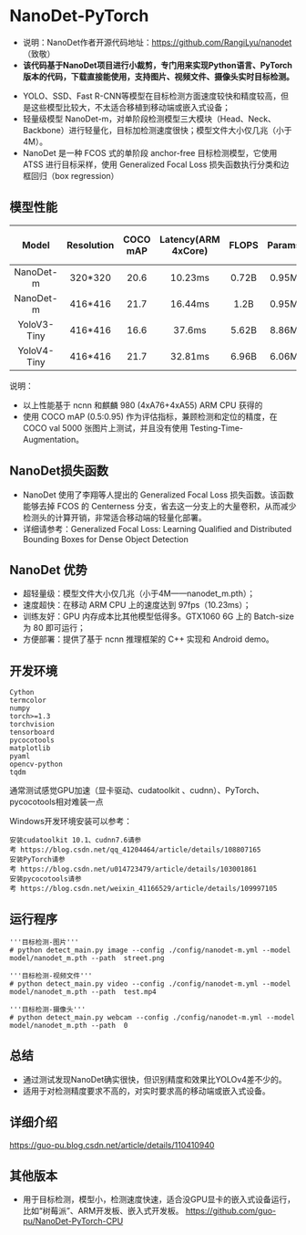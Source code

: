 # NanoDet-PyTorch

* 说明：NanoDet作者开源代码地址：https://github.com/RangiLyu/nanodet  （致敬）
* **该代码基于NanoDet项目进行小裁剪，专门用来实现Python语言、PyTorch 版本的代码，下载直接能使用，支持图片、视频文件、摄像头实时目标检测。**


- YOLO、SSD、Fast R-CNN等模型在目标检测方面速度较快和精度较高，但是这些模型比较大，不太适合移植到移动端或嵌入式设备；
- 轻量级模型 NanoDet-m，对单阶段检测模型三大模块（Head、Neck、Backbone）进行轻量化，目标加检测速度很快；模型文件大小仅几兆（小于4M）。
- NanoDet 是一种 FCOS 式的单阶段 anchor-free 目标检测模型，它使用 ATSS 进行目标采样，使用 Generalized Focal Loss 损失函数执行分类和边框回归（box regression）

## 模型性能

Model     |Resolution|COCO mAP|Latency(ARM 4xCore)|FLOPS|Params   | Model Size(ncnn bin)
:--------:|:--------:|:------:|:-----------------:|:---:|:-------:|:-------:
NanoDet-m | 320*320 |  20.6 | 10.23ms | 0.72B   | 0.95M | 1.8mb
NanoDet-m | 416*416 |  21.7 | 16.44ms | 1.2B    | 0.95M | 1.8mb
YoloV3-Tiny| 416*416 | 16.6 | 37.6ms  | 5.62B   | 8.86M | 33.7mb
YoloV4-Tiny| 416*416 | 21.7 | 32.81ms | 6.96B   | 6.06M | 23.0mb

说明：
* 以上性能基于 ncnn 和麒麟 980 (4xA76+4xA55) ARM CPU 获得的
* 使用 COCO mAP (0.5:0.95) 作为评估指标，兼顾检测和定位的精度，在 COCO val 5000 张图片上测试，并且没有使用 Testing-Time-Augmentation。

## NanoDet损失函数
* NanoDet 使用了李翔等人提出的 Generalized Focal Loss 损失函数。该函数能够去掉 FCOS 的 Centerness 分支，省去这一分支上的大量卷积，从而减少检测头的计算开销，非常适合移动端的轻量化部署。
* 详细请参考：Generalized Focal Loss: Learning Qualified and Distributed Bounding Boxes for Dense Object Detection

## NanoDet 优势
* 超轻量级：模型文件大小仅几兆（小于4M——nanodet_m.pth）；
* 速度超快：在移动 ARM CPU 上的速度达到 97fps（10.23ms）；
* 训练友好：GPU 内存成本比其他模型低得多。GTX1060 6G 上的 Batch-size 为 80 即可运行；
* 方便部署：提供了基于 ncnn 推理框架的 C++ 实现和 Android demo。

## 开发环境
```text
Cython
termcolor
numpy
torch>=1.3
torchvision
tensorboard
pycocotools
matplotlib
pyaml
opencv-python
tqdm
```
通常测试感觉GPU加速（显卡驱动、cudatoolkit 、cudnn）、PyTorch、pycocotools相对难装一点

Windows开发环境安装可以参考：
```text
安装cudatoolkit 10.1、cudnn7.6请参考 https://blog.csdn.net/qq_41204464/article/details/108807165
安装PyTorch请参考 https://blog.csdn.net/u014723479/article/details/103001861
安装pycocotools请参考 https://blog.csdn.net/weixin_41166529/article/details/109997105
```

## 运行程序
```text
'''目标检测-图片'''
# python detect_main.py image --config ./config/nanodet-m.yml --model model/nanodet_m.pth --path  street.png

'''目标检测-视频文件'''
# python detect_main.py video --config ./config/nanodet-m.yml --model model/nanodet_m.pth --path  test.mp4

'''目标检测-摄像头'''
# python detect_main.py webcam --config ./config/nanodet-m.yml --model model/nanodet_m.pth --path  0
```


## 总结
* 通过测试发现NanoDet确实很快，但识别精度和效果比YOLOv4差不少的。
* 适用于对检测精度要求不高的，对实时要求高的移动端或嵌入式设备。

## 详细介绍
https://guo-pu.blog.csdn.net/article/details/110410940

## 其他版本
* 用于目标检测，模型小，检测速度快速，适合没GPU显卡的嵌入式设备运行，比如“树莓派”、ARM开发板、嵌入式开发板。
https://github.com/guo-pu/NanoDet-PyTorch-CPU
